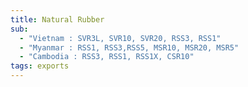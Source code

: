 ```yaml
---
title: Natural Rubber
sub:
  - "Vietnam : SVR3L, SVR10, SVR20, RSS3, RSS1"
  - "Myanmar : RSS1, RSS3,RSS5, MSR10, MSR20, MSR5"
  - "Cambodia : RSS3, RSS1, RSS1X, CSR10"
tags: exports
---
```

